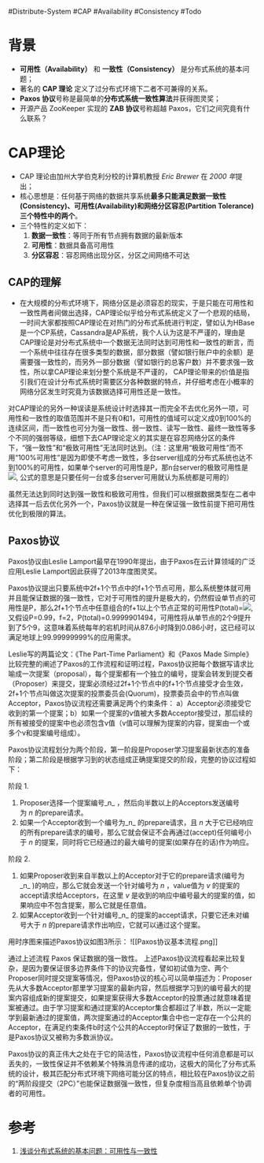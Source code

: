 #Distribute-System #CAP #Availability #Consistency #Todo 

# 背景
- **可用性（Availability）** 和 **一致性（Consistency）** 是分布式系统的基本问题；
- 著名的 **CAP 理论** 定义了过分布式环境下二者不可兼得的关系。
- **Paxos 协议**号称是最简单的**分布式系统一致性算法**并获得图灵奖；
- 开源产品 ZooKeeper 实现的 **ZAB 协议**号称超越 Paxos，它们之间究竟有什么联系？

# CAP理论
- CAP 理论由加州大学伯克利分校的计算机教授 *Eric Brewer* 在 *2000 年*提出；
- 核心思想是：任何基于网络的数据共享系统**最多只能满足数据一致性(Consistency)、可用性(Availability)和网络分区容忍(Partition Tolerance)三个特性中的两个**。
- 三个特性的定义如下：
	1.   **数据一致性**：等同于所有节点拥有数据的最新版本
	2.   **可用性**：数据具备高可用性
	3.   **分区容忍**：容忍网络出现分区，分区之间网络不可达

## CAP的理解
- 在大规模的分布式环境下，网络分区是必须容忍的现实，于是只能在可用性和一致性两者间做出选择，CAP理论似乎给分布式系统定义了一个悲观的结局，一时间大家都按照CAP理论在对热门的分布式系统进行判定，譬如认为HBase是一个CP系统，Cassandra是AP系统，我个人认为这是不严谨的，理由是CAP理论是对分布式系统中一个数据无法同时达到可用性和一致性的断言，而一个系统中往往存在很多类型的数据，部分数据（譬如银行账户中的余额）是需要强一致性的，而另外一部分数据（譬如银行的总客户数）并不要求强一致性，所以拿CAP理论来划分整个系统是不严谨的， CAP理论带来的价值是指引我们在设计分布式系统时需要区分各种数据的特点，并仔细考虑在小概率的网络分区发生时究竟为该数据选择可用性还是一致性。

对CAP理论的另外一种误读是系统设计时选择其一而完全不去优化另外一项，可用性和一致性的取值范围并不是只有0和1，可用性的值域可以定义成0到100%的连续区间，而一致性也可分为强一致性、弱一致性、读写一致性、最终一致性等多个不同的强弱等级，细想下去CAP理论定义的其实是在容忍网络分区的条件下，“强一致性”和“极致可用性”无法同时达到。（注：这里用“极致可用性”而不用“100%可用性”是因为即使不考虑一致性，多台server组成的分布式系统也达不到100%的可用性，如果单个server的可用性是P，那n台server的极致可用性是![](http://img3.tbcdn.cn/L1/461/1/cc9c8bd3e008bf72a57f259ff14b79384dc1ae68), 公式的意思是只要任何一台或多台server可用就认为系统都是可用的）

虽然无法达到同时达到强一致性和极致可用性，但我们可以根据数据类型在二者中选择其一后去优化另外一个，Paxos协议就是一种在保证强一致性前提下把可用性优化到极限的算法。


## Paxos协议

Paxos协议由Leslie Lamport最早在1990年提出，由于Paxos在云计算领域的广泛应用Leslie Lamport因此获得了2013年度图灵奖。

Paxos协议提出只要系统中2f+1个节点中的f+1个节点可用，那么系统整体就可用并且能保证数据的强一致性，它对于可用性的提升是极大的，仍然假设单节点的可用性是P，那么2f+1个节点中任意组合的f+1以上个节点正常的可用性P(total)=![](http://img1.tbcdn.cn/L1/461/1/d8f33a62f83c661dc33b354779cdd03481d4a66e),又假设P=0.99，f=2，P(total)=0.9999901494，可用性将从单节点的2个9提升到了5个9，这意味着系统每年的宕机时间从87.6小时降到0.086小时，这已经可以满足地球上99.99999999%的应用需求。

Leslie写的两篇论文：《The Part-Time Parliament》和《Paxos Made Simple》比较完整的阐述了Paxos的工作流程和证明过程，Paxos协议把每个数据写请求比喻成一次提案（proposal），每个提案都有一个独立的编号，提案会转发到提交者（Proposer）来提交，提案必须经过2f+1个节点中的f+1个节点接受才会生效，2f+1个节点叫做这次提案的投票委员会(Quorum)，投票委员会中的节点叫做Acceptor，Paxos协议流程还需要满足两个约束条件： a）Acceptor必须接受它收到的第一个提案；b）如果一个提案的v值被大多数Acceptor接受过，那后续的所有被接受的提案中也必须包含v值（v值可以理解为提案的内容，提案由一个或多个v和提案编号组成）。

Paxos协议流程划分为两个阶段，第一阶段是Proposer学习提案最新状态的准备阶段；第二阶段是根据学习到的状态组成正确提案提交的阶段，完整的协议过程如下：

阶段 1.

1.  Proposer选择一个提案编号_n_ ，然后向半数以上的Acceptors发送编号为 _n_ 的prepare请求。
2.  如果一个Acceptor收到一个编号为_n_ 的prepare请求，且 _n_ 大于它已经响应的所有prepare请求的编号，那么它就会保证不会再通过(accept)任何编号小于 _n_ 的提案，同时将它已经通过的最大编号的提案(如果存在的话)作为响应。 

阶段 2.

1.  如果Proposer收到来自半数以上的Acceptor对于它的prepare请求(编号为_n_ )的响应，那么它就会发送一个针对编号为 _n_ ，value值为 _v_ 的提案的accept请求给Acceptors，在这里 _v_ 是收到的响应中编号最大的提案的值，如果响应中不包含提案，那么它就是任意值。
2.  如果Acceptor收到一个针对编号_n_ 的提案的accept请求，只要它还未对编号大于 _n_ 的prepare请求作出响应，它就可以通过这个提案。

用时序图来描述Paxos协议如图3所示：
![[Paxos协议基本流程.png]]

通过上述流程 Paxos 保证数据的强一致性。
上述Paxos协议流程看起来比较复杂，是因为要保证很多边界条件下的协议完备性，譬如初试值为空、两个Proposer同时提交提案等情况，但Paxos协议的核心可以简单描述为：Proposer先从大多数Acceptor那里学习提案的最新内容，然后根据学习到的编号最大的提案内容组成新的提案提交，如果提案获得大多数Acceptor的投票通过就意味着提案被通过。由于学习提案和通过提案的Acceptor集合都超过了半数，所以一定能学到最新通过的提案值，两次提案通过的Acceptor集合中也一定存在一个公共的Acceptor，在满足约束条件b时这个公共的Acceptor时保证了数据的一致性，于是Paxos协议又被称为多数派协议。

Paxos协议的真正伟大之处在于它的简洁性，Paxos协议流程中任何消息都是可以丢失的，一致性保证并不依赖某个特殊消息传递的成功，这极大的简化了分布式系统的设计，极其匹配分布式环境下网络可能分区的特点，相比较在Paxos协议之前的“两阶段提交（2PC）”也能保证数据强一致性，但复杂度相当高且依赖单个协调者的可用性。


# 参考
1. [浅谈分布式系统的基本问题：可用性与一致性](https://blog.csdn.net/weixin_40911543/article/details/87921082)